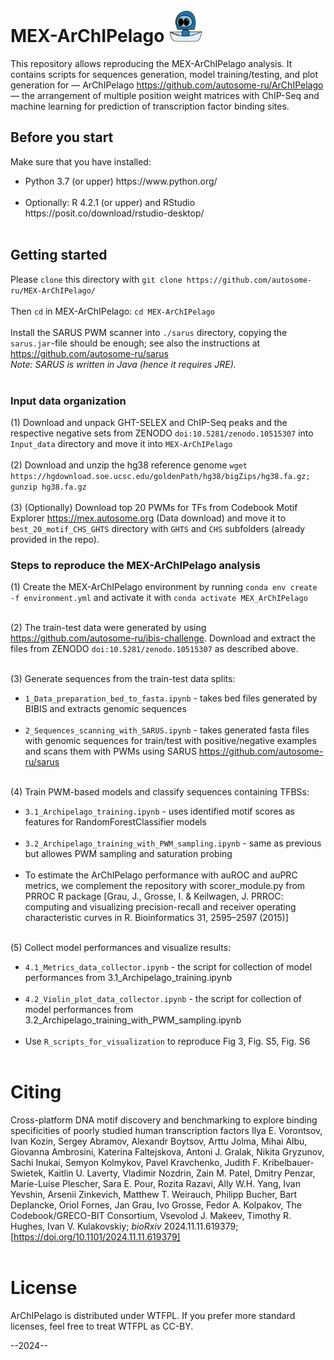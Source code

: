 # MEX-ArChIPelago <img src='./Archipelago.png' width='55'>
This repository allows reproducing the MEX-ArChIPelago analysis. It contains scripts for sequences generation, model training/testing, and plot generation for — ArChIPelago <https://github.com/autosome-ru/ArChIPelago> — the arrangement of multiple position weight matrices with ChIP-Seq and machine learning for prediction of transcription factor binding sites.
</br>
 
## Before you start

Make sure that you have installed:
<ul>
<li>Python 3.7 (or upper) https://www.python.org/</br></br>
<li>Optionally: R 4.2.1 (or upper) and RStudio https://posit.co/download/rstudio-desktop/</br></br>
</ul>

## Getting started

Please ```clone``` this directory with ```git clone https://github.com/autosome-ru/MEX-ArChIPelago/```</br></br>
Then ```cd``` in MEX-ArChIPelago: ```cd MEX-ArChIPelago```</br></br>
Install the SARUS PWM scanner into `./sarus` directory, copying the `sarus.jar`-file should be enough; see also the instructions at <https://github.com/autosome-ru/sarus></br>
_Note: SARUS is written in Java (hence it requires JRE)._</br></br>

### Input data organization
(1) Download and unpack GHT-SELEX and ChIP-Seq peaks and the respective negative sets from ZENODO ```doi:10.5281/zenodo.10515307``` into ```Input_data``` directory and move it into ```MEX-ArChIPelago``` </br></br>
(2) Download and unzip the hg38 reference genome ```wget https://hgdownload.soe.ucsc.edu/goldenPath/hg38/bigZips/hg38.fa.gz; gunzip hg38.fa.gz```</br></br>
(3) (Optionally) Download top 20 PWMs for TFs from Codebook Motif Explorer <https://mex.autosome.org> (Data download) and move it to ```best_20_motif_CHS_GHTS``` directory with ```GHTS``` and ```CHS``` subfolders (already provided in the repo).


### Steps to reproduce the MEX-ArChIPelago analysis
(1) Create the MEX-ArChIPelago environment by running ```conda env create -f environment.yml``` and activate it with ```conda activate MEX_ArChIPelago```</br></br>

(2) The train-test data were generated by using <https://github.com/autosome-ru/ibis-challenge>. Download and extract the files from ZENODO ```doi:10.5281/zenodo.10515307``` as described above.</br></br>

(3) Generate sequences from the train-test data splits:
-  ```1_Data_preparation_bed_to_fasta.ipynb``` - takes bed files generated by BIBIS and extracts genomic sequences</br></br>
-  ```2_Sequences_scanning_with_SARUS.ipynb``` - takes generated fasta files with genomic sequences for train/test with positive/negative examples and scans them with PWMs using SARUS <https://github.com/autosome-ru/sarus></br></br>

(4) Train PWM-based models and classify sequences containing TFBSs:
-  ```3.1_Archipelago_training.ipynb``` - uses identified motif scores as features for RandomForestClassifier models</br></br>
-  ```3.2_Archipelago_training_with_PWM_sampling.ipynb``` - same as previous but allowes PWM sampling and saturation probing</br></br>
- To estimate the ArChIPelago performance with auROC and auPRC metrics, we complement the repository with scorer_module.py from PRROC R package [Grau, J., Grosse, I. & Keilwagen, J. PRROC: computing and visualizing precision-recall and receiver operating characteristic curves in R. Bioinformatics 31, 2595–2597 (2015)]</br></br>

(5) Collect model performances and visualize results:
-  ```4.1_Metrics_data_collector.ipynb``` - the script for collection of model performances from 3.1_Archipelago_training.ipynb</br></br>
-  ```4.2_Violin_plot_data_collector.ipynb``` - the script for collection of model performances from 3.2_Archipelago_training_with_PWM_sampling.ipynb</br></br>
-  Use ```R_scripts_for_visualization``` to reproduce Fig 3, Fig. S5, Fig. S6</br></br>

# Citing
Cross-platform DNA motif discovery and benchmarking to explore binding specificities of poorly studied human transcription factors
Ilya E. Vorontsov, Ivan Kozin, Sergey Abramov, Alexandr Boytsov, Arttu Jolma, Mihai Albu, Giovanna Ambrosini, Katerina Faltejskova, Antoni J. Gralak, Nikita Gryzunov, Sachi Inukai, Semyon Kolmykov, Pavel Kravchenko, Judith F. Kribelbauer-Swietek, Kaitlin U. Laverty, Vladimir Nozdrin, Zain M. Patel, Dmitry Penzar, Marie-Luise Plescher, Sara E. Pour, Rozita Razavi, Ally W.H. Yang, Ivan Yevshin, Arsenii Zinkevich, Matthew T. Weirauch, Philipp Bucher, Bart Deplancke, Oriol Fornes, Jan Grau, Ivo Grosse, Fedor A. Kolpakov, The Codebook/GRECO-BIT Consortium, Vsevolod J. Makeev, Timothy R. Hughes, Ivan V. Kulakovskiy;
_bioRxiv_ 2024.11.11.619379; [https://doi.org/10.1101/2024.11.11.619379]
</br></br>

# License
ArChIPelago is distributed under WTFPL. If you prefer more standard licenses, feel free to treat WTFPL as CC-BY.

--2024--
